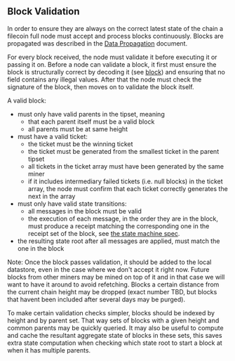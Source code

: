 ## Block Validation

In order to ensure they are always on the correct latest state of the chain a filecoin full node must accept and process blocks continuously. Blocks are propagated was described in the [Data Propagation](data-propagation.md) document.

For every block received, the node must validate it before executing it or passing it on. Before a node can validate a block, it first must ensure the block is structurally correct by decoding it (see [block](data-structures.md#block)) and ensuring that no field contains any illegal values. After that the node must check the signature of the block, then moves on to validate the block itself.

A valid block:

- must only have valid parents in the tipset, meaning
  - that each parent itself must be a valid block
  - all parents must be at same height
- must have a valid ticket:
  - the ticket must be the winning ticket
  - the ticket must be generated from the smallest ticket in the parent tipset
  - all tickets in the ticket array must have been generated by the same miner
  - if it includes intermediary failed tickets (i.e. null blocks) in the ticket array, the node must confirm that each ticket correctly generates the next in the array
- must only have valid state transitions:
  - all messages in the block must be valid
  - the execution of each message, in the order they are in the block, must produce a receipt matching the corresponding one in the receipt set of the block, see [the state machine spec](state-machine.md).
- the resulting state root after all messages are applied, must match the one in the block

Note: Once the block passes validation, it should be added to the local datastore, even in the case where we don't accept it right now. Future blocks from other miners may be mined on top of it and in that case we will want to have it around to avoid refetching. Blocks a certain distance from the current chain height may be dropped (exact number TBD, but blocks that havent been included after several days may be purged).

To make certain validation checks simpler, blocks should be indexed by height and by parent set. That way sets of blocks with a given height and common parents may be quickly queried. It may also be useful to compute and cache the resultant aggregate state of blocks in these sets, this saves extra state computation when checking which state root to start a block at when it has multiple parents.
